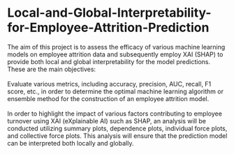 # Local-and-Global-Interpretability-for-Employee-Attrition-Prediction

The aim of this project is to assess the efficacy of various machine learning models on employee attrition data and subsequently employ XAI (SHAP) to provide both local and global interpretability for the model predictions. These are the main objectives:
<br><br>
Evaluate various metrics, including accuracy, precision, AUC, recall, F1 score, etc., in order to determine the optimal machine learning algorithm or ensemble method for the construction of an employee attrition model.
<br><br>
In order to highlight the impact of various factors contributing to employee turnover using XAI (eXplainable AI) such as SHAP, an analysis will be conducted utilizing summary plots, dependence plots, individual force plots, and collective force plots. This analysis will ensure that the prediction model can be interpreted both locally and globally.

